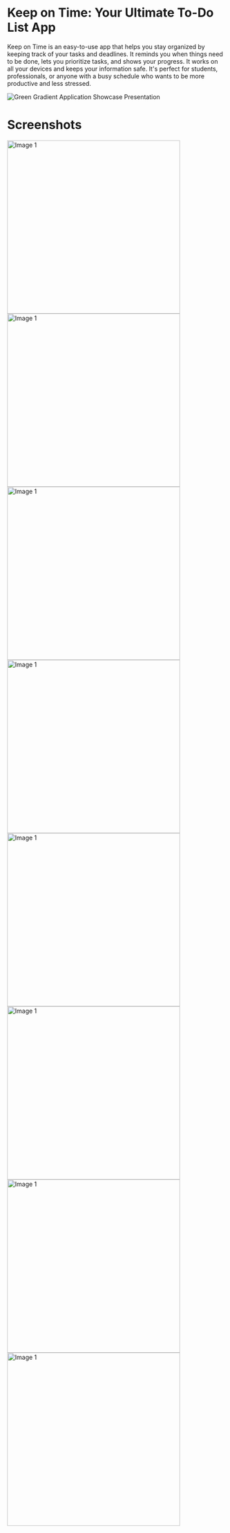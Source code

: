# Keep on Time: Your Ultimate To-Do List App

Keep on Time is an easy-to-use app that helps you stay organized by keeping track of your tasks and deadlines. It reminds you when things need to be done, lets you prioritize tasks, and shows your progress. It works on all your devices and keeps your information safe. It's perfect for students, professionals, or anyone with a busy schedule who wants to be more productive and less stressed.

![Green Gradient Application Showcase Presentation](https://github.com/Rohankhan5990/Todo-List-app/assets/134016581/99cb6af2-28c6-4644-bdd9-629d71d8ca72)



# Screenshots
<div>
  <img src="https://github.com/Rohankhan5990/Todo-List-app/assets/134016581/7f81b39e-31aa-4316-b8cf-607f50d2946c" alt="Image 1" width="400" />
  <img src="https://github.com/Rohankhan5990/Todo-List-app/assets/134016581/3d598ef0-750f-4a50-ae24-5f78dffc5b10" alt="Image 1" width="400" />
  <img src="https://github.com/Rohankhan5990/Todo-List-app/assets/134016581/2d68460b-5208-48b4-ac7d-6e8e464547a9" alt="Image 1" width="400" />
  <img src="https://github.com/Rohankhan5990/Todo-List-app/assets/134016581/cb242452-8546-4055-a8d4-a3ec64fe3f9d" alt="Image 1" width="400" />
  <img src="https://github.com/Rohankhan5990/Todo-List-app/assets/134016581/5cda79cb-b13d-448f-8dc6-e2aae5333ab7" alt="Image 1" width="400" />
  <img src="https://github.com/Rohankhan5990/Todo-List-app/assets/134016581/6abb5751-2408-4a63-bbfb-fe308ea4e4ff" alt="Image 1" width="400" />
  <img src="https://github.com/Rohankhan5990/Todo-List-app/assets/134016581/c5184fef-85fe-4626-ae3a-381bc4073e0d" alt="Image 1" width="400" />
  <img src="https://github.com/Rohankhan5990/Todo-List-app/assets/134016581/592287b6-35b7-47a7-8864-79ec8b7f2750" alt="Image 1" width="400" />
</div>
